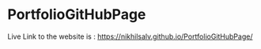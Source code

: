 # PortfolioGitHubPage


Live Link to the website is  : https://nikhilsalv.github.io/PortfolioGitHubPage/
